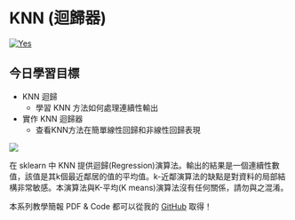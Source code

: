 # KNN (迴歸器)
[![Yes](https://img.youtube.com/vi/ZQC_gYiOzHI/0.jpg)](https://www.youtube.com/watch?v=ZQC_gYiOzHI)

## 今日學習目標
- KNN 迴歸
    - 學習 KNN 方法如何處理連續性輸出
- 實作 KNN 迴歸器 
    - 查看KNN方法在簡單線性回歸和非線性回歸表現

![](https://i.imgur.com/LRFsybz.png)

在 sklearn 中 KNN 提供迴歸(Regression)演算法。輸出的結果是一個連續性數值，該值是其k個最近鄰居的值的平均值。k-近鄰演算法的缺點是對資料的局部結構非常敏感。本演算法與K-平均(K means)演算法沒有任何關係，請勿與之混淆。

本系列教學簡報 PDF & Code 都可以從我的 [GitHub](https://github.com/andy6804tw/2020-12th-ironman) 取得！
